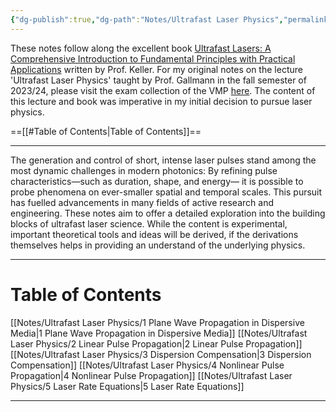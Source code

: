 ```yaml
---
{"dg-publish":true,"dg-path":"Notes/Ultrafast Laser Physics","permalink":"/notes/ultrafast-laser-physics/","dgShowBacklinks":"false","dgShowLocalGraph":true,"dgShowInlineTitle":true,"dgShowToc":"false","updated":"2025-06-08T18:13:15.023+02:00"}
---
```


 These notes follow along the excellent book [Ultrafast Lasers: A Comprehensive Introduction to Fundamental Principles with Practical Applications](https://link.springer.com/book/10.1007/978-3-030-82532-4) written by Prof. Keller. For my original notes on the lecture 'Ultrafast Laser Physics' taught by Prof. Gallmann in the fall semester of 2023/24, please visit the exam collection of the VMP [here](https://exams.vmp.ethz.ch/user/mkoeberlin/document/lecture-notes). The content of this lecture and book was imperative in my initial decision to pursue laser physics.

==[[#Table of Contents|Table of Contents]]==

---

The generation and control of short, intense laser pulses stand among the most dynamic challenges in modern photonics: By refining pulse characteristics—such as duration, shape, and energy— it is possible to probe phenomena on ever-smaller spatial and temporal scales. This pursuit has fuelled advancements in many fields of active research and engineering. These notes aim to offer a detailed exploration into the building blocks of ultrafast laser science. While the content is experimental, important theoretical tools and ideas will be derived, if the derivations themselves helps in providing an understand of the underlying physics.

---

# Table of Contents
[[Notes/Ultrafast Laser Physics/1 Plane Wave Propagation in Dispersive Media\|1 Plane Wave Propagation in Dispersive Media]]
[[Notes/Ultrafast Laser Physics/2 Linear Pulse Propagation\|2 Linear Pulse Propagation]]
[[Notes/Ultrafast Laser Physics/3 Dispersion Compensation\|3 Dispersion Compensation]]
[[Notes/Ultrafast Laser Physics/4 Nonlinear Pulse Propagation\|4 Nonlinear Pulse Propagation]]
[[Notes/Ultrafast Laser Physics/5 Laser Rate Equations\|5 Laser Rate Equations]]

---